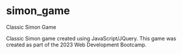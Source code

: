 # simon_game
Classic Simon Game

Classic Simon game created using JavaScript/JQuery. This game was created as part of the 2023 Web Development Bootcamp. 
